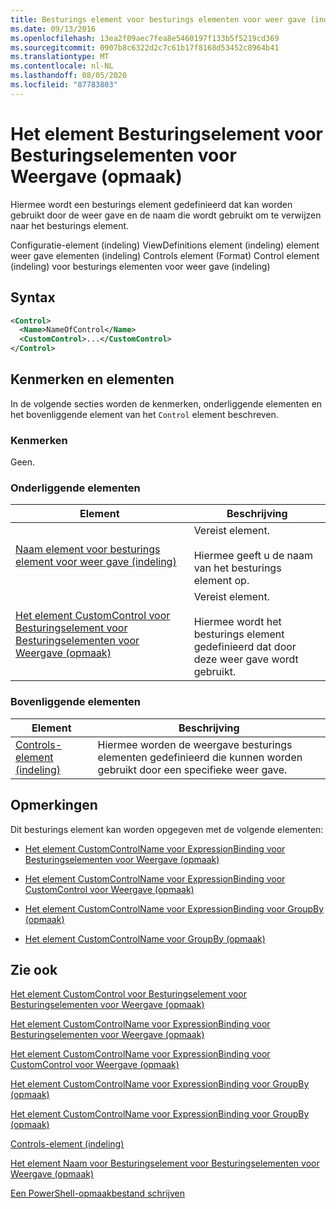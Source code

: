 ```yaml
---
title: Besturings element voor besturings elementen voor weer gave (indeling) | Microsoft Docs
ms.date: 09/13/2016
ms.openlocfilehash: 13ea2f09aec7fea8e5460197f133b5f5219cd369
ms.sourcegitcommit: 0907b8c6322d2c7c61b17f8168d53452c8964b41
ms.translationtype: MT
ms.contentlocale: nl-NL
ms.lasthandoff: 08/05/2020
ms.locfileid: "87783803"
---
```

# <a name="control-element-for-controls-for-view--format"></a>Het element Besturingselement voor Besturingselementen voor Weergave (opmaak)

Hiermee wordt een besturings element gedefinieerd dat kan worden gebruikt door de weer gave en de naam die wordt gebruikt om te verwijzen naar het besturings element.

Configuratie-element (indeling) ViewDefinitions element (indeling) element weer gave elementen (indeling) Controls element (Format) Control element (indeling) voor besturings elementen voor weer gave (indeling)

## <a name="syntax"></a>Syntax

```xml
<Control>
  <Name>NameOfControl</Name>
  <CustomControl>...</CustomControl>
</Control>
```

## <a name="attributes-and-elements"></a>Kenmerken en elementen

In de volgende secties worden de kenmerken, onderliggende elementen en het bovenliggende element van het `Control` element beschreven.

### <a name="attributes"></a>Kenmerken

Geen.

### <a name="child-elements"></a>Onderliggende elementen

|Element|Beschrijving|
|-------------|-----------------|
|[Naam element voor besturings element voor weer gave (indeling)](./name-element-for-control-for-controls-for-view-format.md)|Vereist element.<br /><br /> Hiermee geeft u de naam van het besturings element op.|
|[Het element CustomControl voor Besturingselement voor Besturingselementen voor Weergave (opmaak)](./customcontrol-element-for-control-for-controls-for-view-format.md)|Vereist element.<br /><br /> Hiermee wordt het besturings element gedefinieerd dat door deze weer gave wordt gebruikt.|

### <a name="parent-elements"></a>Bovenliggende elementen

|Element|Beschrijving|
|-------------|-----------------|
|[Controls-element (indeling)](./controls-element-for-view-format.md)|Hiermee worden de weergave besturings elementen gedefinieerd die kunnen worden gebruikt door een specifieke weer gave.|

## <a name="remarks"></a>Opmerkingen

Dit besturings element kan worden opgegeven met de volgende elementen:

- [Het element CustomControlName voor ExpressionBinding voor Besturingselementen voor Weergave (opmaak)](./customcontrolname-element-for-expressionbinding-for-controls-for-view-format.md)

- [Het element CustomControlName voor ExpressionBinding voor CustomControl voor Weergave (opmaak)](./customcontrolname-element-for-expressionbinding-for-customcontrol-for-view-format.md)

- [Het element CustomControlName voor ExpressionBinding voor GroupBy (opmaak)](./customcontrolname-element-for-expressionbinding-for-groupby-format.md)

- [Het element CustomControlName voor GroupBy (opmaak)](./customcontrolname-element-for-groupby-format.md)

## <a name="see-also"></a>Zie ook

[Het element CustomControl voor Besturingselement voor Besturingselementen voor Weergave (opmaak)](./customcontrol-element-for-control-for-controls-for-view-format.md)

[Het element CustomControlName voor ExpressionBinding voor Besturingselementen voor Weergave (opmaak)](./customcontrolname-element-for-expressionbinding-for-controls-for-view-format.md)

[Het element CustomControlName voor ExpressionBinding voor CustomControl voor Weergave (opmaak)](./customcontrolname-element-for-expressionbinding-for-customcontrol-for-view-format.md)

[Het element CustomControlName voor ExpressionBinding voor GroupBy (opmaak)](./customcontrolname-element-for-expressionbinding-for-groupby-format.md)

[Het element CustomControlName voor ExpressionBinding voor GroupBy (opmaak)](./customcontrolname-element-for-expressionbinding-for-groupby-format.md)

[Controls-element (indeling)](./controls-element-for-view-format.md)

[Het element Naam voor Besturingselement voor Besturingselementen voor Weergave (opmaak)](./name-element-for-control-for-controls-for-view-format.md)

[Een PowerShell-opmaakbestand schrijven](./writing-a-powershell-formatting-file.md)
